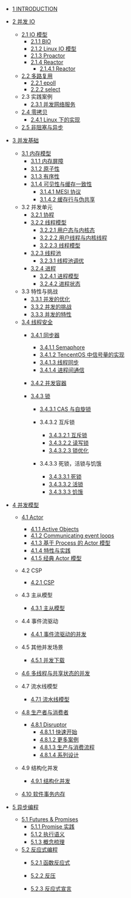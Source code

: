   - [1 INTRODUCTION](/INTRODUCTION.md)
  - [2 并发 IO](/并发%20IO/README.md)
    - [2.1 IO 模型](/并发%20IO/IO%20模型/README.md)
      - [2.1.1 BIO](/并发%20IO/IO%20模型/BIO.md)
      - [2.1.2 Linux IO 模型](/并发%20IO/IO%20模型/Linux%20IO%20模型.md)
      - [2.1.3 Proactor](/并发%20IO/IO%20模型/Proactor.md)
      - [2.1.4 Reactor](/并发%20IO/IO%20模型/Reactor/README.md)
        - [2.1.4.1 Reactor](/并发%20IO/IO%20模型/Reactor/Reactor.md)
    - [2.2 多路复用](/并发%20IO/多路复用/README.md)
      - [2.2.1 epoll](/并发%20IO/多路复用/epoll.md)
      - [2.2.2 select](/并发%20IO/多路复用/select.md)
    - 2.3 实践案例
      - [2.3.1 并发网络服务](/并发%20IO/实践案例/并发网络服务.md)
    - [2.4 零拷贝](/并发%20IO/零拷贝/README.md)
      - [2.4.1 Linux 下的实现](/并发%20IO/零拷贝/Linux%20下的实现.md)
    - [2.5 非阻塞与异步](/并发%20IO/非阻塞与异步.md)
  - [3 并发基础](/并发基础/README.md)
    - [3.1 内存模型](/并发基础/内存模型/README.md)
      - [3.1.1 内存屏障](/并发基础/内存模型/内存屏障.md)
      - [3.1.2 原子性](/并发基础/内存模型/原子性.md)
      - [3.1.3 有序性](/并发基础/内存模型/有序性.md)
      - [3.1.4 可见性与缓存一致性](/并发基础/内存模型/可见性与缓存一致性/README.md)
        - [3.1.4.1 MESI 协议](/并发基础/内存模型/可见性与缓存一致性/MESI%20协议.md)
        - [3.1.4.2 缓存行与伪共享](/并发基础/内存模型/可见性与缓存一致性/缓存行与伪共享.md)
    - 3.2 并发单元
      - [3.2.1 协程](/并发基础/并发单元/协程.md)
      - [3.2.2 线程模型](/并发基础/并发单元/线程模型/README.md)
        - [3.2.2.1 用户态与内核态](/并发基础/并发单元/线程模型/用户态与内核态.md)
        - [3.2.2.2 用户线程与内核线程](/并发基础/并发单元/线程模型/用户线程与内核线程.md)
        - [3.2.2.3 线程模型](/并发基础/并发单元/线程模型/线程模型.md)
      - [3.2.3 线程池](/并发基础/并发单元/线程池/README.md)
        - [3.2.3.1 线程池调优](/并发基础/并发单元/线程池/线程池调优.md)
      - [3.2.4 进程](/并发基础/并发单元/进程/README.md)
        - [3.2.4.1 进程模型](/并发基础/并发单元/进程/进程模型.md)
        - [3.2.4.2 进程状态](/并发基础/并发单元/进程/进程状态.md)
    - 3.3 特性与挑战
      - [3.3.1 并发的优化](/并发基础/特性与挑战/并发的优化.md)
      - [3.3.2 并发的挑战](/并发基础/特性与挑战/并发的挑战.md)
      - [3.3.3 并发的特性](/并发基础/特性与挑战/并发的特性.md)
    - [3.4 线程安全](/并发基础/线程安全/README.md)
      - [3.4.1 同步器](/并发基础/线程安全/同步器/README.md)
        - [3.4.1.1 Semaphore](/并发基础/线程安全/同步器/Semaphore.md)
        - [3.4.1.2 TencentOS 中信号量的实现](/并发基础/线程安全/同步器/TencentOS%20中信号量的实现.md)
        - [3.4.1.3 线程同步](/并发基础/线程安全/同步器/线程同步.md)
        - [3.4.1.4 进程间通信](/并发基础/线程安全/同步器/进程间通信.md)
      - [3.4.2 并发容器](/并发基础/线程安全/并发容器/README.md)
        
      - [3.4.3 锁](/并发基础/线程安全/锁/README.md)
        - [3.4.3.1 CAS 与自旋锁](/并发基础/线程安全/锁/CAS%20与自旋锁/README.md)
          
        - 3.4.3.2 互斥锁
          - [3.4.3.2.1 互斥锁](/并发基础/线程安全/锁/互斥锁/互斥锁.md)
          - [3.4.3.2.2 读写锁](/并发基础/线程安全/锁/互斥锁/读写锁.md)
          - [3.4.3.2.3 锁优化](/并发基础/线程安全/锁/互斥锁/锁优化.md)
        - 3.4.3.3 死锁，活锁与饥饿
          - [3.4.3.3.1 死锁](/并发基础/线程安全/锁/死锁，活锁与饥饿/死锁.md)
          - [3.4.3.3.2 活锁](/并发基础/线程安全/锁/死锁，活锁与饥饿/活锁.md)
          - [3.4.3.3.3 饥饿](/并发基础/线程安全/锁/死锁，活锁与饥饿/饥饿.md)
  - [4 并发模型](/并发模型/README.md)
    - [4.1 Actor](/并发模型/Actor/README.md)
      - [4.1.1 Active Objects](/并发模型/Actor/Active%20Objects.md)
      - [4.1.2 Communicating event loops](/并发模型/Actor/Communicating%20event-loops.md)
      - [4.1.3 基于 Process 的 Actor 模型](/并发模型/Actor/基于%20Process%20的%20Actor%20模型.md)
      - [4.1.4 特性与实践](/并发模型/Actor/特性与实践.md)
      - [4.1.5 经典 Actor 模型](/并发模型/Actor/经典%20Actor%20模型.md)
    - 4.2 CSP
      - [4.2.1 CSP](/并发模型/CSP/CSP.md)
    - 4.3 主从模型
      - [4.3.1 主从模型](/并发模型/主从模型/主从模型.md)
    - 4.4 事件流驱动
      - [4.4.1 事件流驱动的并发](/并发模型/事件流驱动/事件流驱动的并发.md)
    - 4.5 其他并发场景
      - [4.5.1 并发下载](/并发模型/其他并发场景/并发下载.md)
    - [4.6 多线程与共享状态的并发](/并发模型/多线程与共享状态的并发/README.md)
      
    - 4.7 流水线模型
      - [4.7.1 流水线模型](/并发模型/流水线模型/流水线模型.md)
    - [4.8 生产者与消费者](/并发模型/生产者与消费者/README.md)
      - [4.8.1 Disruptor](/并发模型/生产者与消费者/Disruptor/README.md)
        - [4.8.1.1 快速开始](/并发模型/生产者与消费者/Disruptor/快速开始.md)
        - [4.8.1.2 更多案例](/并发模型/生产者与消费者/Disruptor/更多案例.md)
        - [4.8.1.3 生产与消费流程](/并发模型/生产者与消费者/Disruptor/生产与消费流程.md)
        - [4.8.1.4 系列设计](/并发模型/生产者与消费者/Disruptor/系列设计.md)
    - 4.9 结构化并发
      - [4.9.1 结构化并发](/并发模型/结构化并发/结构化并发.md)
    - [4.10 软件事务内存](/并发模型/软件事务内存/README.md)
      
  - [5 异步编程](/异步编程/README.md)
    - [5.1 Futures & Promises](/异步编程/Futures%20&%20Promises/README.md)
      - [5.1.1 Promise 实践](/异步编程/Futures%20&%20Promises/Promise%20实践.md)
      - [5.1.2 执行语义](/异步编程/Futures%20&%20Promises/执行语义.md)
      - [5.1.3 概念梳理](/异步编程/Futures%20&%20Promises/概念梳理.md)
    - [5.2 反应式编程](/异步编程/反应式编程/README.md)
      - [5.2.1 函数反应式](/异步编程/反应式编程/函数反应式/README.md)
        
      - [5.2.2 反压](/异步编程/反应式编程/反压.md)
      - [5.2.3 反应式宣言](/异步编程/反应式编程/反应式宣言.md)